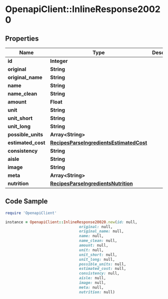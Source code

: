 # OpenapiClient::InlineResponse20020

## Properties

Name | Type | Description | Notes
------------ | ------------- | ------------- | -------------
**id** | **Integer** |  | 
**original** | **String** |  | 
**original_name** | **String** |  | 
**name** | **String** |  | 
**name_clean** | **String** |  | 
**amount** | **Float** |  | 
**unit** | **String** |  | 
**unit_short** | **String** |  | 
**unit_long** | **String** |  | 
**possible_units** | **Array&lt;String&gt;** |  | 
**estimated_cost** | [**RecipesParseIngredientsEstimatedCost**](RecipesParseIngredientsEstimatedCost.md) |  | 
**consistency** | **String** |  | 
**aisle** | **String** |  | 
**image** | **String** |  | 
**meta** | **Array&lt;String&gt;** |  | 
**nutrition** | [**RecipesParseIngredientsNutrition**](RecipesParseIngredientsNutrition.md) |  | 

## Code Sample

```ruby
require 'OpenapiClient'

instance = OpenapiClient::InlineResponse20020.new(id: null,
                                 original: null,
                                 original_name: null,
                                 name: null,
                                 name_clean: null,
                                 amount: null,
                                 unit: null,
                                 unit_short: null,
                                 unit_long: null,
                                 possible_units: null,
                                 estimated_cost: null,
                                 consistency: null,
                                 aisle: null,
                                 image: null,
                                 meta: null,
                                 nutrition: null)
```


